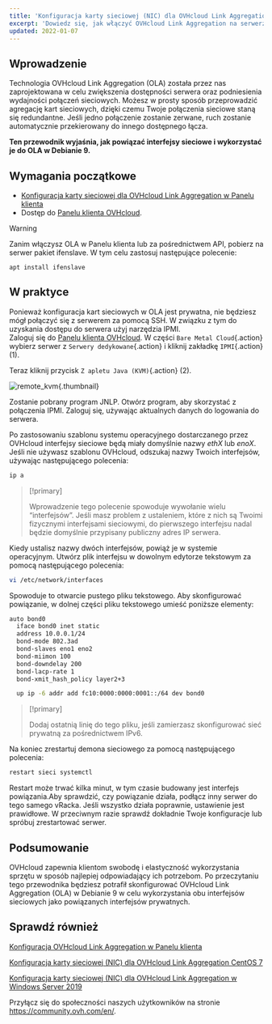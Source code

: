 ```yaml
---
title: 'Konfiguracja karty sieciowej (NIC) dla OVHcloud Link Aggregation w Debianie 9'
excerpt: 'Dowiedz się, jak włączyć OVHcloud Link Aggregation na serwerze Debian 9'
updated: 2022-01-07
---
```


## Wprowadzenie

Technologia OVHcloud Link Aggregation (OLA) została przez nas zaprojektowana w celu zwiększenia dostępności serwera oraz podniesienia wydajności połączeń sieciowych. Możesz w prosty sposób przeprowadzić agregację kart sieciowych, dzięki czemu Twoje połączenia sieciowe staną się redundantne. Jeśli jedno połączenie zostanie zerwane, ruch zostanie automatycznie przekierowany do innego dostępnego łącza. 

**Ten przewodnik wyjaśnia, jak powiązać interfejsy sieciowe i wykorzystać je do OLA w Debianie 9.**

## Wymagania początkowe

- [Konfiguracja karty sieciowej dla OVHcloud Link Aggregation w Panelu klienta](ola-enable-manager1.)
- Dostęp do [Panelu klienta OVHcloud](https://www.ovh.com/auth/?action=gotomanager&from=https://www.ovh.pl/&ovhSubsidiary=pl).

> [!warning]
>
> Zanim włączysz OLA w Panelu klienta lub za pośrednictwem API, pobierz na serwer pakiet ifenslave. W tym celu zastosuj następujące polecenie:
>
> ```
> apt install ifenslave
> ```
>

## W praktyce

Ponieważ konfiguracja kart sieciowych w OLA jest prywatna, nie będziesz mógł połączyć się z serwerem za pomocą SSH. W związku z tym do uzyskania dostępu do serwera użyj narzędzia IPMI.
<br>Zaloguj się do [Panelu klienta OVHcloud](https://www.ovh.com/auth/?action=gotomanager&from=https://www.ovh.pl/&ovhSubsidiary=pl). W części `Bare Metal Cloud`{.action} wybierz serwer z `Serwery dedykowane`{.action} i kliknij zakładkę `IPMI`{.action} (1).

Teraz kliknij przycisk `Z apletu Java (KVM)`{.action} (2).

![remote_kvm](images_remote_kvm2022.png){.thumbnail}

Zostanie pobrany program JNLP. Otwórz program, aby skorzystać z połączenia IPMI. Zaloguj się, używając aktualnych danych do logowania do serwera.

Po zastosowaniu szablonu systemu operacyjnego dostarczanego przez OVHcloud interfejsy sieciowe będą miały domyślnie nazwy *ethX* lub *enoX*. Jeśli nie używasz szablonu OVHcloud, odszukaj nazwy Twoich interfejsów, używając następującego polecenia:

```bash
ip a
```

> [!primary]
>
> Wprowadzenie tego polecenie spowoduje wywołanie wielu “interfejsów”. Jeśli masz problem z ustaleniem, które z nich są Twoimi fizycznymi interfejsami sieciowymi, do pierwszego interfejsu nadal będzie domyślnie przypisany publiczny adres IP serwera.
>

Kiedy ustalisz nazwy dwóch interfejsów, powiąż je w systemie operacyjnym. Utwórz plik interfejsu w dowolnym edytorze tekstowym za pomocą następującego polecenia:

```bash
vi /etc/network/interfaces
```

Spowoduje to otwarcie pustego pliku tekstowego. Aby skonfigurować powiązanie, w dolnej części pliku tekstowego umieść poniższe elementy:

```bash
auto bond0
  iface bond0 inet static
  address 10.0.0.1/24
  bond-mode 802.3ad
  bond-slaves eno1 eno2
  bond-miimon 100
  bond-downdelay 200
  bond-lacp-rate 1
  bond-xmit_hash_policy layer2+3

  up ip -6 addr add fc10:0000:0000:0001::/64 dev bond0
```

> [!primary]
>
> Dodaj ostatnią linię do tego pliku, jeśli zamierzasz skonfigurować sieć prywatną za pośrednictwem IPv6. 
>

Na koniec zrestartuj demona sieciowego za pomocą następującego polecenia:

```bash
restart sieci systemctl 
```

Restart może trwać kilka minut, w tym czasie budowany jest interfejs powiązania.Aby sprawdzić, czy powiązanie działa, podłącz inny serwer do tego samego vRacka. Jeśli wszystko działa poprawnie, ustawienie jest prawidłowe. W przeciwnym razie sprawdź dokładnie Twoje konfiguracje lub spróbuj zrestartować serwer.

## Podsumowanie

OVHcloud zapewnia klientom swobodę i elastyczność wykorzystania sprzętu w sposób najlepiej odpowiadający ich potrzebom. Po przeczytaniu tego przewodnika będziesz potrafił skonfigurować OVHcloud Link Aggregation (OLA) w Debianie 9 w celu wykorzystania obu interfejsów sieciowych jako powiązanych interfejsów prywatnych.

## Sprawdź również

[Konfiguracja OVHcloud Link Aggregation w Panelu klienta](ola-enable-manager1.)

[Konfiguracja karty sieciowej (NIC) dla OVHcloud Link Aggregation CentOS 7](ola-enable-centos71.)

[Konfiguracja karty sieciowej (NIC) dla OVHcloud Link Aggregation w Windows Server 2019](ola-enable-w2k191.)

Przyłącz się do społeczności naszych użytkowników na stronie <https://community.ovh.com/en/>.

